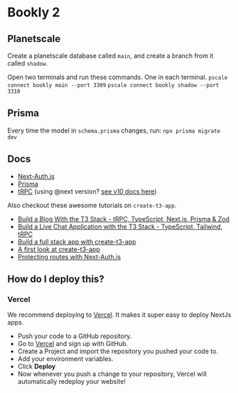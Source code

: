 # Bookly 2

## Planetscale

Create a planetscale database called `main`, and create a branch from it called `shadow`.

Open two terminals and run these commands. One in each terminal.
`pscale connect bookly main --port 3309`
`pscale connect bookly shadow --port 3310`

## Prisma

Every time the model in `schema.prisma` changes, run:
`npx prisma migrate dev`

## Docs

-   [Next-Auth.js](https://next-auth.js.org)
-   [Prisma](https://prisma.io)
-   [tRPC](https://trpc.io) (using @next version? [see v10 docs here](https://alpha.trpc.io))

Also checkout these awesome tutorials on `create-t3-app`.

-   [Build a Blog With the T3 Stack - tRPC, TypeScript, Next.js, Prisma & Zod](https://www.youtube.com/watch?v=syEWlxVFUrY)
-   [Build a Live Chat Application with the T3 Stack - TypeScript, Tailwind, tRPC](https://www.youtube.com/watch?v=dXRRY37MPuk)
-   [Build a full stack app with create-t3-app](https://www.nexxel.dev/blog/ct3a-guestbook)
-   [A first look at create-t3-app](https://dev.to/ajcwebdev/a-first-look-at-create-t3-app-1i8f)
-   [Protecting routes with Next-Auth.js](https://next-auth.js.org/configuration/nextjs#unstable_getserversession)

## How do I deploy this?

### Vercel

We recommend deploying to [Vercel](https://vercel.com/?utm_source=t3-oss&utm_campaign=oss). It makes it super easy to deploy NextJs apps.

-   Push your code to a GitHub repository.
-   Go to [Vercel](https://vercel.com/?utm_source=t3-oss&utm_campaign=oss) and sign up with GitHub.
-   Create a Project and import the repository you pushed your code to.
-   Add your environment variables.
-   Click **Deploy**
-   Now whenever you push a change to your repository, Vercel will automatically redeploy your website!

